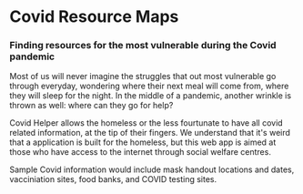 # Covid Resource Maps
### Finding resources for the most vulnerable during the Covid pandemic

Most of us will never imagine the struggles that out most vulnerable go through everyday, wondering where their next meal will come from, where they will sleep for the night. In the middle of a pandemic, another wrinkle is thrown as well: where can they go for help?

Covid Helper allows the homeless or the less fourtunate to have all covid related information, at the tip of their fingers. We understand that it's weird that a application is built for the homeless, but this web app is aimed at those who have access to the internet through social welfare centres.

Sample Covid information would include mask handout locations and dates, vacciniation sites, food banks, and COVID testing sites.
